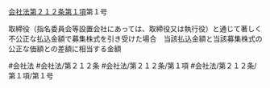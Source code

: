 [会社法第２１２条第１項](会社法＿＿＿＿第２１２条第１項)第１号

取締役（指名委員会等設置会社にあっては、取締役又は執行役）と通じて著しく不公正な払込金額で募集株式を引き受けた場合　当該払込金額と当該募集株式の公正な価額との差額に相当する金額


#会社法
#会社法/第２１２条
#会社法/第２１２条/第１項
#会社法/第２１２条/第１項/第１号
